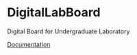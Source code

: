 # DigitalLabBoard
Digital Board for Undergraduate Laboratory  

[Documentation](PCB_Design/DigitalLabBoard.pdf)